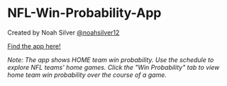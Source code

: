 # NFL-Win-Probability-App

Created by Noah Silver [@noahsilver12](https://www.twitter.com/noahsilver12)

[Find the app here!](https://noah-silver.shinyapps.io/NFL-WinProb/)

*Note: The app shows HOME team win probability. Use the schedule to explore NFL teams' home games. Click the "Win Probability" tab to view home team win probability over the course of a game.*
